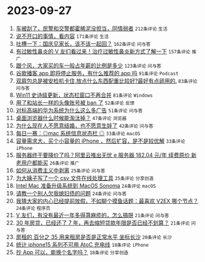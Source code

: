 # 2023-09-27

1. [车被刮了，民警和交警都霍稀泥没担当，同情弱者](https://www.v2ex.com/t/977543) `212条评论` `生活`
1. [说不开口的事情，看内容](https://www.v2ex.com/t/977464) `171条评论` `生活`
1. [吐槽一下：国庆见家长，该不该一起回？](https://www.v2ex.com/t/977451) `162条评论` `问与答`
1. [有过敏性鼻炎的 V 友们看过来！治疗过敏性鼻炎新方式了解一下](https://www.v2ex.com/t/977542) `157条评论` `推广`
1. [跟个风，大家买的车一般占年薪的比例是多少](https://www.v2ex.com/t/977503) `123条评论` `问与答`
1. [谷歌播客 app 即将停止服务，有什么推荐的 app 吗](https://www.v2ex.com/t/977447) `91条评论` `Podcast`
1. [双肩包总是被安检机卡住,放点什么东西配重比较好?最好有点卵用的.](https://www.v2ex.com/t/977481) `83条评论` `问与答`
1. [Win11 史诗级更新，状态栏窗口不再合并](https://www.v2ex.com/t/977487) `81条评论` `Windows`
1. [用了和站长一样的头像账号被 ban 了](https://www.v2ex.com/t/977465) `52条评论` `反馈`
1. [对标高端的华为系统为什么这么多广告](https://www.v2ex.com/t/977473) `51条评论` `问与答`
1. [桌面浏览器什么时候能淘汰掉？](https://www.v2ex.com/t/977655) `47条评论` `浏览器`
1. [为什么现在人不愿意结婚，也不愿意生娃了](https://www.v2ex.com/t/977615) `42条评论` `问与答`
1. [每日一赛：◎mac 系统信息状态栏 ◎](https://www.v2ex.com/t/977653) `33条评论` `macOS`
1. [容量需求大，买个小容量的 iPhone ，然后扩容，是不是较优解](https://www.v2ex.com/t/977539) `33条评论` `iPhone`
1. [服务器终于要降价了吗？阿里云推出无忧 e 服务器 182.04 元/年 续费原价 新老用户都能买](https://www.v2ex.com/t/977603) `26条评论` `推广`
1. [如何从消费主义中剥离](https://www.v2ex.com/t/977606) `25条评论` `问与答`
1. [为大姨子写了一个 csv 文件在线处理工具](https://www.v2ex.com/t/977438) `25条评论` `分享创造`
1. [Intel Mac 准备升级系统到 MacOS Sonoma](https://www.v2ex.com/t/977648) `24条评论` `macOS`
1. [请教一个别人欠我媳妇债的问题](https://www.v2ex.com/t/977610) `24条评论` `问与答`
1. [我猜大家的内心已经提前放假，不如聊个摸鱼话题：最喜欢 V2EX 哪个节点？](https://www.v2ex.com/t/977561) `24条评论` `程序员`
1. [V 友们，有没有最近一年多得荨麻疹的，怎么搞呀](https://www.v2ex.com/t/977619) `21条评论` `问与答`
1. [30 年房贷，已经还了 7 年，再去缩短贷款年限是否已经不划算？](https://www.v2ex.com/t/977439) `21条评论` `问与答`
1. [房租的 百分之 35 用来租房是否是正常水平 坐标长沙](https://www.v2ex.com/t/977486) `20条评论` `长沙`
1. [统计 iphone15 系列不可用 AtoC 充电线](https://www.v2ex.com/t/977554) `18条评论` `iPhone`
1. [抄 App 可以，能换个名字吗？](https://www.v2ex.com/t/977510) `18条评论` `分享创造`
